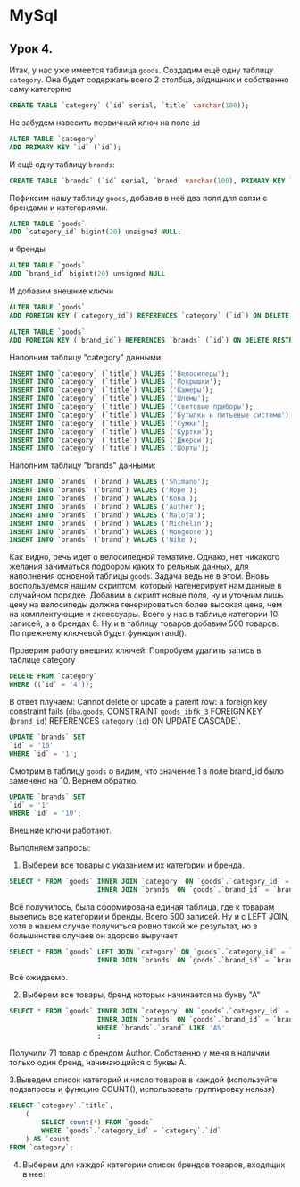 # MySql

## Урок 4.

Итак, у нас уже имеется таблица `goods`. Создадим ещё одну таблицу `category`. Она будет содержать всего 2 столбца, айдишник
и собственно саму категорию

```sql
CREATE TABLE `category` (`id` serial, `title` varchar(100));
```
Не забудем навесить первичный ключ на поле `id`
```sql
ALTER TABLE `category`
ADD PRIMARY KEY `id` (`id`);
```

И ещё одну таблицу `brands`:

```sql
CREATE TABLE `brands` (`id` serial, `brand` varchar(100), PRIMARY KEY `id` (`id`));
```

Пофиксим нашу таблицу `goods`, добавив в неё два поля для связи с брендами и категориями.

```sql
ALTER TABLE `goods`
ADD `category_id` bigint(20) unsigned NULL;
```
и бренды
```sql
ALTER TABLE `goods`
ADD `brand_id` bigint(20) unsigned NULL
```
И добавим внешние ключи
```sql
ALTER TABLE `goods`
ADD FOREIGN KEY (`category_id`) REFERENCES `category` (`id`) ON DELETE RESTRICT ON UPDATE CASCADE;
```
```sql
ALTER TABLE `goods`
ADD FOREIGN KEY (`brand_id`) REFERENCES `brands` (`id`) ON DELETE RESTRICT ON UPDATE CASCADE;
```

Наполним таблицу "category" данными:
```sql
INSERT INTO `category` (`title`) VALUES ('Велосипеды');
INSERT INTO `category` (`title`) VALUES ('Покрышки');
INSERT INTO `category` (`title`) VALUES ('Камеры');
INSERT INTO `category` (`title`) VALUES ('Шлемы');
INSERT INTO `category` (`title`) VALUES ('Световые приборы');
INSERT INTO `category` (`title`) VALUES ('Бутылки и питьевые системы');
INSERT INTO `category` (`title`) VALUES ('Сумки');
INSERT INTO `category` (`title`) VALUES ('Куртки');
INSERT INTO `category` (`title`) VALUES ('Джерси');
INSERT INTO `category` (`title`) VALUES ('Шорты');

```

Наполним таблицу "brands" данными:

```sql
INSERT INTO `brands` (`brand`) VALUES ('Shimano');
INSERT INTO `brands` (`brand`) VALUES ('Hope');
INSERT INTO `brands` (`brand`) VALUES ('Kona');
INSERT INTO `brands` (`brand`) VALUES ('Author');
INSERT INTO `brands` (`brand`) VALUES ('Maloja');
INSERT INTO `brands` (`brand`) VALUES ('Michelin');
INSERT INTO `brands` (`brand`) VALUES ('Mongoose');
INSERT INTO `brands` (`brand`) VALUES ('Nike');
```

Как видно, речь идет о велосипедной тематике. Однако, нет никакого желания заниматься подбором каких то рельных данных,
для наполнения основной таблицы `goods`. Задача ведь не в этом. Вновь воспользуемся нашим скриптом, который нагенерирует
нам данные в случайном порядке. Добавим в скрипт новые поля, ну и уточним лишь цену на велосипеды должна генерироваться
более высокая цена, чем на комплектующие и аксессуары.
Всего у нас в таблице категории 10 записей, а в брендах 8. Ну и в таблицу товаров добавим 500 товаров. По прежнему ключевой
будет функция rand().

Проверим работу внешних ключей:
Попробуем удалить запись в таблице category
```sql
DELETE FROM `category`
WHERE ((`id` = '4'));
```
В ответ плучаем:
Cannot delete or update a parent row: a foreign key constraint fails (`dba`.`goods`, CONSTRAINT `goods_ibfk_3`
FOREIGN KEY (`brand_id`) REFERENCES `category` (`id`) ON UPDATE CASCADE).


```sql
UPDATE `brands` SET
`id` = '10'
WHERE `id` = '1';
```
Смотрим в таблицу `goods` о видим, что значение 1 в поле brand_id было заменено на 10.
Вернем обратно.
```sql
UPDATE `brands` SET
`id` = '1'
WHERE `id` = '10';
```

Внешние ключи работают.

Выполняем запросы:
1. Выберем все товары с указанием их категории и бренда.
```sql
SELECT * FROM `goods` INNER JOIN `category` ON `goods`.`category_id` = `category`.`id`
                      INNER JOIN `brands` ON `goods`.`brand_id` = `brands`.`id`  ;
```
Всё получилось, была сформирована единая таблица, где к товарам вывелись все категории и бренды. Всего 500 записей.
Ну и с LEFT JOIN, хотя в нашем случае получиться ровно такой же результат, но в большинстве случаев он здорово выручает
```sql
SELECT * FROM `goods` LEFT JOIN `category` ON `goods`.`category_id` = `category`.`id`
                      INNER JOIN `brands` ON `goods`.`brand_id` = `brands`.`id`  ;
```
Всё ожидаемо.

2. Выберем все товары, бренд которых начинается на букву "А"
```sql
SELECT * FROM `goods` INNER JOIN `category` ON `goods`.`category_id` = `category`.`id`
                      INNER JOIN `brands` ON `goods`.`brand_id` = `brands`.`id`
                      WHERE `brands`.`brand` LIKE 'A%'
                      ;
```
Получили 71 товар с брендом Author. Собственно у меня в наличии только один бренд, начинающийся с буквы A.

3.Выведем список категорий и число товаров в каждой (используйте подзапросы и функцию COUNT(), использовать группировку нельзя)
```sql
SELECT `category`.`title`,
    (
        SELECT count(*) FROM `goods`
        WHERE `goods`.`category_id` = `category`.`id`
    ) AS `count`
FROM `category`;
```
4. Выберем для каждой категории список брендов товаров, входящих в нее:
```sql

```